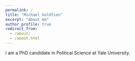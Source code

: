 ```yaml
---
permalink: /
title: "Michael Goldfien"
excerpt: "About me"
author_profile: true
redirect_from: 
  - /about/
  - /about.html
---
```


I am a PhD candidate in Political Science at Yale University. 

